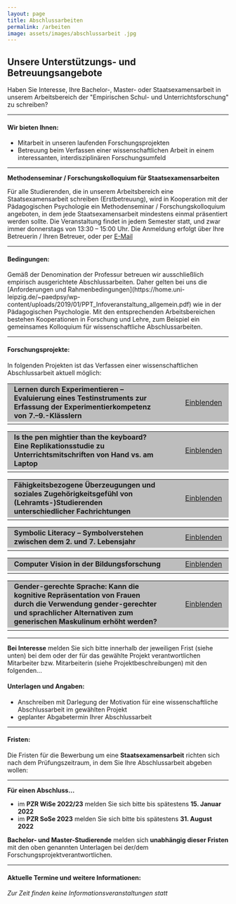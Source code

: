 ```yaml
---
layout: page
title: Abschlussarbeiten
permalink: /arbeiten
image: assets/images/abschlussarbeit .jpg
---
```


<h2>Unsere Unterstützungs- und Betreuungsangebote</h2>
<p>Haben Sie Interesse, Ihre Bachelor-, Master- oder Staatsexamensarbeit in unserem Arbeitsbereich der "Empirischen Schul- und Unterrichtsforschung" zu schreiben?</p>

<hr>

<h4>Wir bieten Ihnen:</h4>
<ul>
<li>Mitarbeit in unseren laufenden Forschungsprojekten</li>
<li>Betreuung beim Verfassen einer wissenschaftlichen Arbeit in einem interessanten, interdisziplinären Forschungsumfeld</li>
</ul>

<hr>

<div class="box">
<p><b>Methodenseminar / Forschungskolloquium für Staatsexamensarbeiten</b></p>
<p>Für alle Studierenden, die in unserem Arbeitsbereich eine Staatsexamensarbeit schreiben (Erstbetreuung), wird in Kooperation mit der Pädagogischen Psychologie ein Methodenseminar / Forschungskolloquium angeboten, in dem jede Staatsexamensarbeit mindestens einmal präsentiert werden sollte. Die Veranstaltung findet in jedem Semester statt, und zwar immer donnerstags von 13:30 – 15:00 Uhr. Die Anmeldung erfolgt über Ihre Betreuerin / Ihren Betreuer, oder per <a href="mailto:empschul@uni-leipzig.de">E-Mail</a></p>
</div>

<hr>

<h4>Bedingungen:</h4>
<p>Gemäß der Denomination der Professur betreuen wir ausschließlich empirisch ausgerichtete Abschlussarbeiten. Daher gelten bei uns die [Anforderungen und Rahmenbedingungen](https://home.uni-leipzig.de/~paedpsy/wp-content/uploads/2019/01/PPT_Infoveranstaltung_allgemein.pdf) wie in der Pädagogischen Psychologie. Mit den entsprechenden Arbeitsbereichen bestehen Kooperationen in Forschung und Lehre, zum Beispiel ein gemeinsames Kolloquium für wissenschaftliche Abschlussarbeiten.</p>

<hr>

<h4>Forschungsprojekte:</h4>
<p>In folgenden Projekten ist das Verfassen einer wissenschaftlichen Abschlussarbeit aktuell möglich:</p>

<script type="text/javascript">
//<![CDATA[
function swap(openlink,closelink, linkid, dataid)
{
if( document.getElementById(dataid).style.display == 'none')
{
document.getElementById(dataid).style.display='inline';
document.getElementById(linkid).firstChild.nodeValue=closelink;
} else
{
document.getElementById(dataid).style.display='none';
document.getElementById(linkid).firstChild.nodeValue=openlink;
}
}
//]]>
</script>
<table class="tab24" align="center" border="0" cellpadding="0" cellspacing="0" width="100%">
<tr bgcolor="#BDBDBD">
<td width="53%" height="30" style="padding-left:15px; padding-right:15px;">
<b>Lernen durch Experimentieren – Evaluierung eines Testinstruments zur Erfassung der Experimentierkompetenz von 7.–9.-Klässlern</b>
</td>
<td align="right" width="13%" style="padding-left:15px; padding-right:15px;">
<a href="#swap" onclick="javascript:swap('Einblenden','Ausblenden', 'swaplink', 'hideme')" id="swaplink" onfocus="this.blur()" name="swaplink">Einblenden</a>
</td>
</tr> 
<tr style=" text-align: justify; font-size: 14px; font-weight: normal; background-color: rgb(242,242,242);">
<td colspan="3" style="padding-left:15px; padding-right:15px;">
<div id="hideme" style="display:none">
<br /> 
<div align="center">
</div> 
   <h4>Ansprechperson</h4>
   <p><a href="https://empschul-leipzig.github.io/team#Deiglmayr">Prof. Dr. Anne Deiglmayr</a></p>
 </div>
</td>
</tr>
</table> 

<script type="text/javascript">
//<![CDATA[
function swap(openlink,closelink, linkid, dataid)
{
if( document.getElementById(dataid).style.display == 'none')
{
document.getElementById(dataid).style.display='inline';
document.getElementById(linkid).firstChild.nodeValue=closelink;
} else
{
document.getElementById(dataid).style.display='none';
document.getElementById(linkid).firstChild.nodeValue=openlink;
}
}
//]]>
</script>
<table class="tab24" align="center" border="0" cellpadding="0" cellspacing="0" width="100%">
<tr bgcolor="#BDBDBD">
<td width="53%" height="30" style="padding-left:15px; padding-right:15px;">
<b>Is the pen mightier than the keyboard? Eine Replikationsstudie zu Unterrichtsmitschriften von Hand vs. am Laptop</b>
</td>
<td align="right" width="13%" style="padding-left:15px; padding-right:15px;">
<a href="#swap" onclick="javascript:swap('Einblenden','Ausblenden', 'swaplink1', 'hideme1')" id="swaplink1" onfocus="this.blur()" name="swaplink1">Einblenden</a>
</td>
</tr> 
<tr style=" text-align: justify; font-size: 14px; font-weight: normal; background-color: rgb(242,242,242);">
<td colspan="3" style="padding-left:15px; padding-right:15px;">
<div id="hideme1" style="display:none">
<br /> 
<div align="center">
</div> 
 <h4>Ansprechperson</h4>
 	 <p><a href="https://empschul-leipzig.github.io/team#Deiglmayr">Prof. Dr. Anne Deiglmayr</a></p>  
</div>
</td>
</tr>
</table>

<script type="text/javascript">
//<![CDATA[
function swap(openlink,closelink, linkid, dataid)
{
if( document.getElementById(dataid).style.display == 'none')
{
document.getElementById(dataid).style.display='inline';
document.getElementById(linkid).firstChild.nodeValue=closelink;
} else
{
document.getElementById(dataid).style.display='none';
document.getElementById(linkid).firstChild.nodeValue=openlink;
}
}
//]]>
</script>
<table class="tab24" align="center" border="0" cellpadding="0" cellspacing="0" width="100%">
<tr bgcolor="#BDBDBD">
<td width="53%" height="30" style="padding-left:15px; padding-right:15px;">
<b>Fähigkeitsbezogene Überzeugungen und soziales Zugehörigkeitsgefühl von (Lehramts-)Studierenden unterschiedlicher Fachrichtungen</b>
</td>
<td align="right" width="13%" style="padding-left:15px; padding-right:15px;">
<a href="#swap" onclick="javascript:swap('Einblenden','Ausblenden', 'swaplink2', 'hideme2')" id="swaplink2" onfocus="this.blur()" name="swaplink2">Einblenden</a>
</td>
</tr> 
<tr style=" text-align: justify; font-size: 14px; font-weight: normal; background-color: rgb(242,242,242);">
<td colspan="3" style="padding-left:15px; padding-right:15px;">
<div id="hideme2" style="display:none">
<br /> 
<div align="center">
</div> 
 <h4>Ansprechperson</h4>
 	 <p><a href="https://empschul-leipzig.github.io/team#Deiglmayr">Prof. Dr. Anne Deiglmayr</a></p>  
</div>
</td>
</tr>
</table>

<script type="text/javascript">
//<![CDATA[
function swap(openlink,closelink, linkid, dataid)
{
if( document.getElementById(dataid).style.display == 'none')
{
document.getElementById(dataid).style.display='inline';
document.getElementById(linkid).firstChild.nodeValue=closelink;
} else
{
document.getElementById(dataid).style.display='none';
document.getElementById(linkid).firstChild.nodeValue=openlink;
}
}
//]]>
</script>
<table class="tab24" align="center" border="0" cellpadding="0" cellspacing="0" width="100%">
<tr bgcolor="#BDBDBD">
<td width="53%" height="30" style="padding-left:15px; padding-right:15px;">
<b>Symbolic Literacy – Symbolverstehen zwischen dem 2. und 7. Lebensjahr</b>
</td>
<td align="right" width="13%" style="padding-left:15px; padding-right:15px;">
<a href="#swap" onclick="javascript:swap('Einblenden','Ausblenden', 'swaplink3', 'hideme3')" id="swaplink3" onfocus="this.blur()" name="swaplink3">Einblenden</a>
</td>
</tr> 
<tr style=" text-align: justify; font-size: 14px; font-weight: normal; background-color: rgb(242,242,242);">
<td colspan="3" style="padding-left:15px; padding-right:15px;">
<div id="hideme3" style="display:none">
<br /> 
<div align="center">
</div> 
 <h4>Ansprechperson</h4>
 	<p><a href="https://empschul-leipzig.github.io/team#Kachel">Dr. Gregor Kachel</a></p>  
 <h4>Anforderungen</h4>
 	<p>Vorerfahrung im Umgang mit Vorschulkindern</p>
 <h4>Projektbeschreibung</h4>
 	<p>Im Rahmen des DFG-Projektes Symbolic Literacy untersuchen wir, wie Klein- und Vorschulkinder konventionelle Symbole (Zahlen, Buchstaben, Ikone etc.) verstehen und wie gut sie darin sind, die Bedeutung unbekannter graphischer Symbole spontan zu erschließen. Die Arbeit in diesem Projekt setzt die Bereitschaft voraus, eigene Daten an Kindergärten, in den Testräumen des MPI EVA oder online zu erheben. Die Studien werden als Bilderbuchgeschichten auf Touch-Screen-Laptops präsentiert. Die Programmierung und Analyse sowie die Kontakte zu Kindergärten und Teilnehmenden werden von uns bereitgestellt.</p>
</div>
</td>
</tr>
</table>

<script type="text/javascript">
//<![CDATA[
function swap(openlink,closelink, linkid, dataid)
{
if( document.getElementById(dataid).style.display == 'none')
{
document.getElementById(dataid).style.display='inline';
document.getElementById(linkid).firstChild.nodeValue=closelink;
} else
{
document.getElementById(dataid).style.display='none';
document.getElementById(linkid).firstChild.nodeValue=openlink;
}
}
//]]>
</script>
<table class="tab24" align="center" border="0" cellpadding="0" cellspacing="0" width="100%">
<tr bgcolor="#BDBDBD">
<td width="53%" height="30" style="padding-left:15px; padding-right:15px;">
<b>Computer Vision in der Bildungsforschung</b>
</td>
<td align="right" width="13%" style="padding-left:15px; padding-right:15px;">
<a href="#swap" onclick="javascript:swap('Einblenden','Ausblenden', 'swaplink4', 'hideme4')" id="swaplink4" onfocus="this.blur()" name="swaplink4">Einblenden</a>
</td>
</tr> 
<tr style=" text-align: justify; font-size: 14px; font-weight: normal; background-color: rgb(242,242,242);">
<td colspan="3" style="padding-left:15px; padding-right:15px;">
<div id="hideme4" style="display:none">
<br /> 
<div align="center">
</div> 
 <h4>Ansprechperson</h4>
 	<p><a href="https://empschul-leipzig.github.io/team#Kachel">Dr. Gregor Kachel</a></p>  
 <h4>Anforderungen</h4>
 	<p>Programmiererfahrung (Hintergund in Phython)</p>
 <h4>Projektbeschreibung</h4>
 	<p>Wir möchten Computer Vision Tools wie etwa Objekterkennung (Mask-RCNN,YOLO) und Gestenerkennung aus Pose Estimation (OpenPose, DensePose) für die empirische Bildungsforschung nutzbar machen. In diesem Projekt würden wir versuchen unter Verwendung bereits bestehender Videoaufnahmen realer Unterrichtseinheiten, einfache Forschungsfragen automatisiert mittels Computer Vision Tools zu beantworten:<br>
	<i>Wie viele Personen sind in einem Raum? Wie viele von Ihnen stehen oder sitzen? Können wir Handmeldungen auszählen? Wie bewegen sich Lehrkräfte im Raum? Wie setzen sie Gestik ein?</i><br>
	Die Wahl der Forschungsfrage ist dabei weitgehend offen. Es geht nicht darum, selbst neue Analysemöglichkeiten zu entwickeln, sondern eher darum, bestehende Analysemöglichkeiten an einer konkreten Forschungsfrage anzuwenden.</p>
</div>
</td>
</tr>
</table>


<script type="text/javascript">
//<![CDATA[
function swap(openlink,closelink, linkid, dataid)
{
if( document.getElementById(dataid).style.display == 'none')
{
document.getElementById(dataid).style.display='inline';
document.getElementById(linkid).firstChild.nodeValue=closelink;
} else
{
document.getElementById(dataid).style.display='none';
document.getElementById(linkid).firstChild.nodeValue=openlink;
}
}
//]]>
</script>
<table class="tab24" align="center" border="0" cellpadding="0" cellspacing="0" width="100%">
<tr bgcolor="#BDBDBD">
<td width="53%" height="30" style="padding-left:15px; padding-right:15px;">
<b>Gender-gerechte Sprache: Kann die kognitive Repräsentation von Frauen durch die Verwendung gender-gerechter und sprachlicher Alternativen zum generischen Maskulinum erhöht werden?</b>
</td>
<td align="right" width="13%" style="padding-left:15px; padding-right:15px;">
<a href="#swap" onclick="javascript:swap('Einblenden','Ausblenden', 'swaplink5', 'hideme5')" id="swaplink5" onfocus="this.blur()" name="swaplink5">Einblenden</a>
</td>
</tr> 
<tr style=" text-align: justify; font-size: 14px; font-weight: normal; background-color: rgb(242,242,242);">
<td colspan="3" style="padding-left:15px; padding-right:15px;">
<div id="hideme5" style="display:none">
<br /> 
<div align="center">
</div> 
 <h4>Ansprechperson</h4>
 	<p><a href="https://empschul-leipzig.github.io/team#Lotz">Dr. Christin Lotz</a></p>  
 </div>
</td>
</tr>
</table>

--- 

<p><b>Bei Interesse</b> melden Sie sich bitte innerhalb der jeweiligen Frist (siehe unten) bei dem oder der für das gewählte Projekt verantwortlichen Mitarbeiter bzw. Mitarbeiterin (siehe Projektbeschreibungen) mit den folgenden...</p>

<h4>Unterlagen und Angaben:</h4>
<ul>
<li>Anschreiben mit Darlegung der Motivation für eine wissenschaftliche Abschlussarbeit im gewählten Projekt</li>
<li>geplanter Abgabetermin Ihrer Abschlussarbeit</li>
</ul>

<hr>

<h4>Fristen:</h4>
<p>Die Fristen für die Bewerbung um eine <b>Staatsexamensarbeit</b> richten sich nach dem Prüfungszeitraum, in dem Sie Ihre Abschlussarbeit abgeben wollen:</p>

<hr>

<b>Für einen Abschluss…</b>
<ul>
<li>im <b>PZR WiSe 2022/23</b> melden Sie sich bitte bis spätestens <b>15. Januar 2022</b></li>
<li>im <b>PZR SoSe 2023</b> melden Sie sich bitte bis spätestens <b>31. August 2022</b></li>
</ul>

<p><b>Bachelor- und Master-Studierende</b> melden sich <b>unabhängig dieser Fristen</b> mit den oben genannten Unterlagen bei der/dem Forschungsprojektverantwortlichen.</p>

<hr>

<h4>Aktuelle Termine und weitere Informationen:</h4>
<p><i>Zur Zeit finden keine Informationsveranstaltungen statt</i></p>


